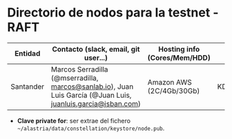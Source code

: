 ﻿# Directorio de nodos para la testnet - RAFT

| Entidad | Contacto (slack, email, git user...) | Hosting info (Cores/Mem/HDD) | Clave private for * | enode |
| ------- | ------------------------------------ | ---------------------------------- | ------------- | ----- |
| Santander | Marcos Serradilla (@mserradilla, marcos@sanlab.io), Juan Luis García (@Juan Luis, juanluis.garcia@isban.com) | Amazon AWS (2C/4Gb/30Gb) | KDcY5uqieXxbJHblMiGFImUL45u8FrTm5kqa7/USAHc= | enode://7daf36d41eee77d4c2dc6cb066f31a5dd3109d0634000f78d24e43b968d20fecb0ed8c78b07c094195fb8ff8a2ed067da6eac3e822ea084d7edb946c0239afd4@35.176.19.89:21000?discport=0 |

* **Clave private for**: ser extrae del fichero `~/alastria/data/constellation/keystore/node.pub`.
